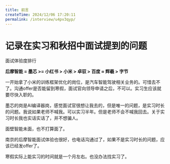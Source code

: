 ```yaml
---
title: 前言
createTime: 2024/12/06 17:20:11
permalink: /interview/u4pv3qyp/
---
```

# 记录在实习和秋招中面试提到的问题

面试体验度排行 

**后摩智能 = 墨芯 >= 小红书 > 小米 > 卓驭 > 百度 ≈ 辉羲 > 字节**

一开始拿了小米的训练框架优化的岗位，是汽车智能驾驶相关业务的。可惜去不了。沟通offer是否能留到寒假，面试官向领导申请之后，不可以。实习生应该就要尽快入职的。

墨芯的岗是AI编译器岗，感觉面试官很想让我去的，但是唯一的问题，是实习时长的问题。我说如果老师不喊我。可以实习半年。但是老师不会不喊我回去。关于实习时长我也实话实话了，并不想骗人。

面壁智能未面，也不打算面了。

南京的后摩智能面试体验也很好，也电话沟通过了，如果不是实习时长的问题，应该已经发offer了。

寒假实际上能实习的时间就是一个月左右。也没办法找实习了。
